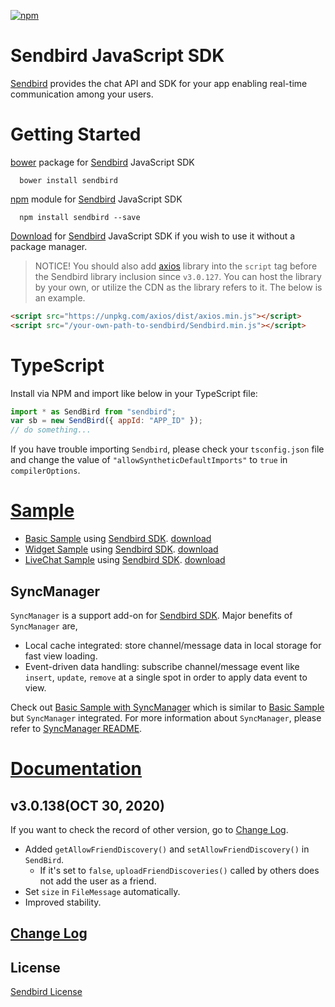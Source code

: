 [![npm](https://img.shields.io/npm/v/sendbird.svg?style=popout&colorB=red)](https://www.npmjs.com/package/sendbird)

# Sendbird JavaScript SDK

[Sendbird](https://sendbird.com) provides the chat API and SDK for your app enabling real-time communication among your users.

# Getting Started

[bower](http://bower.io) package for [Sendbird](https://sendbird.com) JavaScript SDK

      bower install sendbird

[npm](https://www.npmjs.com/package/sendbird) module for [Sendbird](https://sendbird.com) JavaScript SDK

      npm install sendbird --save

[Download](https://github.com/sendbird/Sendbird-SDK-JavaScript) for [Sendbird](https://sendbird.com) JavaScript SDK if you wish to use it without a package manager.

> NOTICE! You should also add [axios](https://github.com/axios/axios) library into the `script` tag before the Sendbird library inclusion since `v3.0.127`. You can host the library by your own, or utilize the CDN as the library refers to it. The below is an example.

```html
<script src="https://unpkg.com/axios/dist/axios.min.js"></script>
<script src="/your-own-path-to-sendbird/Sendbird.min.js"></script>
```

# TypeScript

Install via NPM and import like below in your TypeScript file:

```javascript
import * as SendBird from "sendbird";
var sb = new SendBird({ appId: "APP_ID" });
// do something...
```

If you have trouble importing `Sendbird`, please check your `tsconfig.json` file and change the value of `"allowSyntheticDefaultImports"` to `true` in `compilerOptions`.

# [Sample](https://github.com/sendbird/Sendbird-JavaScript)

- [Basic Sample](https://sample.sendbird.com/basic) using [Sendbird SDK](https://github.com/sendbird/Sendbird-SDK-JavaScript). [download](https://github.com/sendbird/Sendbird-JavaScript/tree/master/web-sample)
- [Widget Sample](https://sample.sendbird.com/widget) using [Sendbird SDK](https://github.com/sendbird/Sendbird-SDK-JavaScript). [download](https://github.com/sendbird/Sendbird-JavaScript/tree/master/web-widget)
- [LiveChat Sample](https://sample.sendbird.com/livechat) using [Sendbird SDK](https://github.com/sendbird/Sendbird-SDK-JavaScript). [download](https://github.com/sendbird/Sendbird-JavaScript/tree/master/web-live-chat)

## SyncManager

`SyncManager` is a support add-on for [Sendbird SDK](https://github.com/sendbird/Sendbird-SDK-JavaScript). Major benefits of `SyncManager` are,

- Local cache integrated: store channel/message data in local storage for fast view loading.
- Event-driven data handling: subscribe channel/message event like `insert`, `update`, `remove` at a single spot in order to apply data event to view.

Check out [Basic Sample with SyncManager](https://github.com/sendbird/Sendbird-JavaScript/tree/master/web-basic-sample-syncmanager) which is similar to [Basic Sample](https://sample.sendbird.com/basic) but `SyncManager` integrated. For more information about `SyncManager`, please refer to [SyncManager README](https://github.com/sendbird/sendbird-syncmanager-javascript/blob/master/README.md).

# [Documentation](https://docs.sendbird.com/javascript)

## v3.0.138(OCT 30, 2020)

If you want to check the record of other version, go to [Change Log](https://github.com/sendbird/Sendbird-SDK-JavaScript/blob/master/CHANGELOG.md).

- Added `getAllowFriendDiscovery()` and `setAllowFriendDiscovery()` in `SendBird`.
  - If it's set to `false`, `uploadFriendDiscoveries()` called by others does not add the user as a friend.
- Set `size` in `FileMessage` automatically.
- Improved stability.

## [Change Log](https://github.com/sendbird/Sendbird-SDK-JavaScript/blob/master/CHANGELOG.md)

## License

[Sendbird License](https://github.com/sendbird/Sendbird-SDK-JavaScript/blob/master/LICENSE.md)
